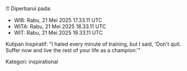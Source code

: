 ⏰ Diperbarui pada:
- WIB: Rabu, 21 Mei 2025 17.33.11 UTC
- WITA: Rabu, 21 Mei 2025 18.33.11 UTC
- WIT: Rabu, 21 Mei 2025 19.33.11 UTC

Kutipan Inspiratif:
"I hated every minute of training, but I said, 'Don't quit. Suffer now and live the rest of your life as a champion.'"


Kategori: inspirational

